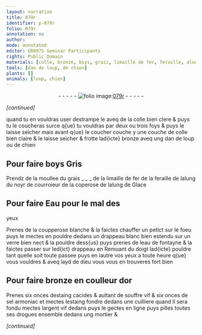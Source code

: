 ```yaml
---
layout: narrative
title: 079r
identifier: p-079r
folio: 079r
annotation: no
author:
mode: annotated
editor: GR8975 Seminar Participants
rights: Public Domain
materials: [colle, bronze, boys, grais, limaille de fer, feraille, alung, coperose, alung de Glace, Eau, coupperose blanche, eau de fontayne, or, estaing, souffre vif, sel armoniac, argent vif]
tools: [dan de loup, de chien]
plants: []
animals: [loup, chien]
---
```


<div class="folio" align="center">- - - - - <a href="http://gallica.bnf.fr/ark:/12148/btv1b10500001g/f163.item" target="_blank"><img src="https://cu-mkp.github.io/2017-workshop-edition/assets/photo-icon.png" alt="folio image: " style="display:inline-block; margin-bottom:-3px;"/>079r</a> - - - - - </div>  
 
*[continued]*
  
quand tu en vouldras user destrampe le aveq de la
 <span class="m">colle</span> bien clere & puys tu le coucheras surce q{ue} tu
 vouldras par deux ou trois foys & puys le laisse
 seicher mais avant q{ue} le coucher couche y une couche
 de <span class="m">colle</span> bien claire & le laisse seicher & frotte lad{icte}
 <span class="m">bronze</span> aveq ung <span class="tl">dan de <span class="al">loup</span></span> ou <span class="tl">de <span class="al">chien</span></span> 
 
 
  

## Pour faire <span class="m">boys</span> Gris

 
 Prendz de la moullee du <span class="m">grais</span> _ _ _ de
 la <span class="m">limaille de fer</span> de la <span class="m">feraille</span> de l<span class="m">alung</span> du noyr
 de <span class="pro">courroieur</span> de la <span class="m">coperose</span> de l<span class="m">alung de Glace</span>
 
 
  

## Pour faire <span class="m">Eau</span> pour le mal des
 yeux

 
 Prenes de la <span class="m">coupperose blanche</span> & la faictes chauffer
 un petict sur le foeu puys le mectes en pouldre dedans
 un drappeau blanc bien estendu sur un verre bien nect
 & la pouldre dess{us} puys prenes de l<span class="m">eau de fontayne</span> &
 la faictes passer sur led{ict} drappeau en Remuant du doigt
 lad{icte} pouldre tant quelle soit toute passee puys en lautre
 vos yeux a toute heure q{ue} vous vouldres & aveq layd
 de dieu vous vous en trouveres fort bien
 
 
  

## Pour faire <span class="m">bronze</span> en coulleur d<span class="m">or</span>

 
 Prenes six onces d<span class="m">estaing</span> cacides & aultant de <span class="m">souffre
 vif</span> & six onces de <span class="m">sel armoniac</span> et mectes l<span class="m">estaing</span>
 fondre dedans une cuilliere quand Il sera fondu mectes
 l<span class="m">argent vif</span> dedans puys le gectes en ligne puys
 pilles toutes ses drogues ensemble dedans ung mortier &
 
*[continued]*
 
